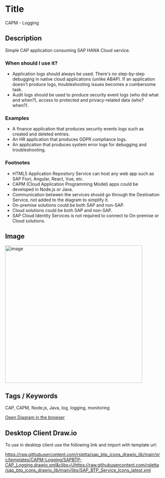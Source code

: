 # Title

CAPM - Logging

## Description

Simple CAP application consuming SAP HANA Cloud service.

### When should I use it?

- Application logs should always be used. There's no step-by-step debugging in native cloud applications (unlike ABAP). If an application doesn't produce logs, troubleshooting issues becomes a cumbersome task.
- Audit logs should be used to produce security event logs (who did what and when?), access to protected and privacy-related data (who? when?).

### Examples

- A finance application that produces security events logs such as created and deleted entries.
- An HR application that produces GDPR compliance logs.
- An application that produces system error logs for debugging and troubleshooting.

### Footnotes

- HTML5 Application Repository Service can host any web app such as SAP Fiori, Angular, React, Vue, etc.
- CAPM (Cloud Application Programming Model) apps could be developed in Node.js or Java.
- Communication between the services should go through the Destination Service, not added to the diagram to simplify it.
- On-premise solutions could be both SAP and non-SAP.
- Cloud solutions could be both SAP and non-SAP.
- SAP Cloud Identity Services is not required to connect to On-premise or Cloud solutions.

## Image

<img width="445" alt="image" src="https://github.com/rsletta/sap_btp_icons_drawio_lib/assets/443888/7815958b-3519-471d-8da2-2146a33bdca4">

## Tags / Keywords

CAP, CAPM, Node.js, Java, log, logging, monitoring



[Open Diagram in the browser](https://app.diagrams.net/?create=https://raw.githubusercontent.com/rsletta/sap_btp_icons_drawio_lib/main/src/templates/CAPM-Logging/SAPBTP-CAP_Logging.drawio.xml&clibs=Uhttps://raw.githubusercontent.com/rsletta/sap_btp_icons_drawio_lib/main/libs/SAP_BTP_Service_Icons_latest.xml)

## Desktop Client Draw.io

To use in desktop client use the following link and import with template url: 

https://raw.githubusercontent.com/rsletta/sap_btp_icons_drawio_lib/main/src/templates/CAPM-Logging/SAPBTP-CAP_Logging.drawio.xml&clibs=Uhttps://raw.githubusercontent.com/rsletta/sap_btp_icons_drawio_lib/main/libs/SAP_BTP_Service_Icons_latest.xml